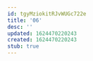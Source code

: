 ```yaml
---
id: tgyMziokitRJvWUGc722e
title: '06'
desc: ''
updated: 1624470220243
created: 1624470220243
stub: true
---
```


